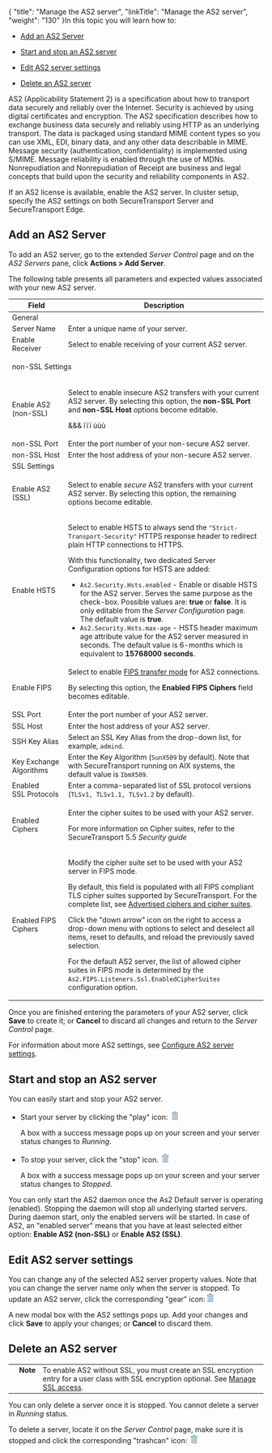 {
    "title": "Manage the  AS2 server",
    "linkTitle": "Manage the  AS2 server",
    "weight": "130"
}In this topic you will learn how to:



-   [Add an AS2 Server](#add)

-   [Start and stop an AS2 server](#start)

-   [Edit AS2 server settings](#edit)

-   [Delete an AS2 server](#delete)



AS2 (Applicability Statement 2) is a specification about how to transport data securely and reliably over the Internet. Security is achieved by using digital certificates and encryption. The AS2 specification describes how to exchange business data securely and reliably using HTTP as an underlying transport. The data is packaged using standard MIME content types so you can use XML, EDI, binary data, and any other data describable in MIME. Message security (authentication, confidentiality) is implemented using S/MIME. Message reliability is enabled through the use of MDNs. Nonrepudiation and Nonrepudiation of Receipt are business and legal concepts that build upon the security and reliability components in AS2.



If an AS2 license is available, enable the AS2 server. In cluster setup, specify the AS2 settings on both SecureTransport Server and SecureTransport Edge.



## <span id="Add"></span>Add an AS2 Server



To add an AS2 server, go to the extended *Server Control* page and on the *AS2 Servers* pane, click **Actions &gt; Add Server**.



The following table presents all parameters and expected values associated with your new AS2 server.



<table cellspacing="0">
   <col/>
   <col/>
   <thead>
      <tr>
         <th>Field</th>
         <th>Description</th>
      </tr>
   </thead>
   <tbody>
      <tr>
         <td colspan="2">General         </td>
      </tr>
      <tr>
         <td>Server Name         </td>
         <td>Enter a unique name of your server.          </td>
      </tr>
      <tr>
         <td>Enable Receiver         </td>
         <td>Select to enable receiving of your current AS2 server.         </td>
      </tr>
      <tr>
         <td colspan="2">
<p colspan="2">non-SSL Settings</p>
         </td>
      </tr>
      <tr>
         <td>Enable AS2 (non-SSL)         </td>
         <td>
            <p>Select to enable  insecure AS2 transfers with your current AS2 server. By selecting this option, the <b>non-SSL Port</b> and <b>non-SSL Host</b> options become editable. </p>
            <p>&amp;&amp;&amp; ïïï ùùù</p>
         </td>
      </tr>
      <tr>
         <td>non-SSL Port         </td>
         <td>Enter the port number of your non-secure AS2 server.         </td>
      </tr>
      <tr>
         <td>non-SSL Host         </td>
         <td>Enter the host address of your non-secure AS2 server.         </td>
      </tr>
      <tr>
         <td colspan="2">SSL Settings         </td>
      </tr>
      <tr>
         <td>Enable AS2 (SSL)         </td>
         <td>
            <p>Select to enable  <i>secure</i> AS2 transfers with your current AS2 server. By selecting this option, the remaining options become editable. </p>
         </td>
      </tr>
      <tr>
         <td>Enable HSTS         </td>
         <td>
            <p>Select to enable HSTS to always send the <code>"Strict-Transport-Security"</code> HTTPS response header to redirect plain HTTP connections to HTTPS.</p>
            <p>With this functionality, two dedicated Server Configuration options for HSTS are added:</p>
            <ul>
               <li><code>As2.Security.Hsts.enabled</code> - Enable or disable HSTS for the AS2 server. Serves the same purpose as the check-box. Possible values are: <strong>true</strong> or <strong>false</strong>. It is only editable from the <em>Server Configuration</em> page. The default value is <strong>true</strong>.               </li>
               <li><code>As2.Security.Hsts.max-age</code> - HSTS header maximum age attribute value for the AS2 server measured in seconds. The default value is 6-months which is equivalent to <strong>15768000 seconds</strong>.               </li>
            </ul>
         </td>
      </tr>
      <tr>
         <td>Enable FIPS         </td>
         <td>Select to enable <a href="../../../c_st_fipstransfermode">FIPS transfer mode</a> for AS2 connections.             <p>By selecting this option, the <b>Enabled FIPS Ciphers</b> field becomes editable.</p>         </td>
      </tr>
      <tr>
         <td>SSL Port         </td>
         <td>Enter the port number of your AS2 server.         </td>
      </tr>
      <tr>
         <td>SSL Host         </td>
         <td>Enter the host address of your AS2 server.         </td>
      </tr>
      <tr>
         <td>SSH Key Alias         </td>
         <td>Select an
SSL Key Alias
from the drop-down list, for example,
<code>admind</code>.         </td>
      </tr>
      <tr>
         <td>Key Exchange Algorithms         </td>
         <td>Enter the Key Algorithm (<code>SunX509</code> by default). Note that with <span>SecureTransport</span> running on AIX systems, the default value is <code>IbmX509</code>.         </td>
      </tr>
      <tr>
         <td>Enabled SSL Protocols         </td>
         <td>Enter a comma-separated list of SSL protocol versions (<code>TLSv1, TLSv1.1, TLSv1.2</code> by default).         </td>
      </tr>
      <tr>
         <td>Enabled Ciphers         </td>
         <td>
            <p>Enter the cipher suites to be used with your AS2 server. </p>
            <p>For more information on Cipher suites, refer to the <span>SecureTransport</span><i> </i><span>5.5</span><i> Security guide</i></p>
         </td>
      </tr>
      <tr>
         <td>Enabled FIPS Ciphers         </td>
         <td>
            <p>Modify the cipher suite set to be used with your AS2 server in FIPS mode. </p>
            <p>By default, this field is populated with all FIPS  compliant TLS cipher suites supported by <span>SecureTransport</span>. For the complete list, see <a href="../../../c_st_fipstransfermode/r_st_required_ciphers_cipher_suites">Advertised ciphers and cipher suites</a>.</p>
            <p>Click the "down arrow" icon on the right to access a drop-down menu with options to select and deselect all items, reset to defaults, and reload  the previously saved selection.</p>
            <p>For the default AS2 server, the list of allowed cipher suites in FIPS mode is determined by the <code>As2.FIPS.Listeners.Ssl.EnabledCipherSuites</code> configuration option.</p>
         </td>
      </tr>
   </tbody>
</table>



Once you are finished entering the parameters of your AS2 server, click **Save** to create it; or **Cancel** to discard all changes and return to the *Server Control* page.



For information about more AS2 settings, see [Configure AS2 server settings](../../../c_st_setup/t_st_as2serverconfiguration).



## <span id="Start"></span>Start and stop an AS2 server



You can easily start and stop your AS2 server.



-   Start your server by clicking the "play" icon: ![](trashcan-icon.png)  

    A box with a success message pops up on your screen and your server status changes to *Running*.

-   To stop your server, click the "stop" icon. ![](trashcan-icon.png)  

    A box with a success message pops up on your screen and your server status changes to *Stopped*.



You can only start the AS2 daemon once the As2 Default server is operating (enabled). Stopping the daemon will stop all underlying started servers. During daemon start, only the enabled servers will be started. In case of AS2, an "enabled server" means that you have at least selected either option: **Enable AS2 (non-SSL)** or **Enable AS2 (SSL)**.



## <span id="Edit"></span>Edit AS2 server settings



You can change any of the selected AS2 server property values. Note that you can change the server name only when the server is stopped. To update an AS2 server, click the corresponding "gear" icon:![](trashcan-icon.png)



A new modal box with the AS2 settings pops up. Add your changes and click **Save** to apply your changes; or **Cancel** to discard them.



## <span id="Delete"></span>Delete an AS2 server



<table cellpadding="0" cellspacing="0">
   <col/>
   <col/>
   <col/>
      <tr>
         <td valign="top">         </td>
         <td valign="top"><span><b>Note</b></span>
         </td>
         <td data-mc-autonum="&lt;b&gt;Note&lt;/b&gt;" valign="top"><span>To enable AS2 without SSL, you must create an SSL encryption entry for a user class with SSL encryption optional. See </span><a href="../../../c_st_accesscontrol/c_st_sslaccess_new/t_st_sslaccess_new">Manage SSL access</a>.
                                     </td>
      </tr>
</table>



You can only delete a server once it is stopped. You cannot delete a server in *Running* status.



To delete a server, locate it on the *Server Control* page, make sure it is stopped and click the corresponding "trashcan" icon: ![](trashcan-icon.png)

